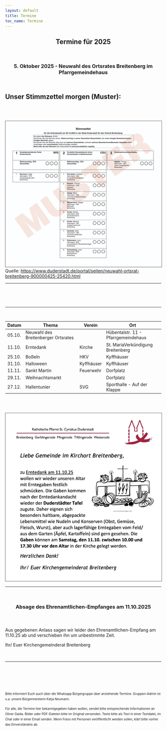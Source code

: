 ```yaml
---
layout: default
title: Termine
toc_name: Termine
---
```


<!-- aktuell wurden keine Termine an den Internetverantwortlichen gemeldet. -->

<article class="box post post-excerpt">
    <header class="major">
        <h2>Termine für 2025</h2>
    </header>
</article>

<article class="box post post-excerpt">
    <header class="major">
    <h3>5. Oktober 2025 - Neuwahl des Ortsrates Breitenberg im Pfarrgemeindehaus</h3>
    <p><font size="4"></font></p>
    <p></p>
    </header>

<h1 id=stimmzettel> Unser Stimmzettel morgen (Muster):</h1>
<br><br>

<a href="#" class="image featured"><img src="images/wahlzettel_25.jpg" alt="" style="border: 1px solid #555"/></a> 
Quelle: <a href="https://www.duderstadt.de/portal/seiten/neuwahl-ortsrat-breitenberg-900000425-25420.html">https://www.duderstadt.de/portal/seiten/neuwahl-ortsrat-breitenberg-900000425-25420.html</a>
<hr><br>


<br><hr><br>

</article>


| Datum  | Thema                               | Verein     | Ort                                 |
| ------ | ----------------------------------- | ---------- | ----------------------------------- |
| 05.10. | Neuwahl des Breitenberger Ortsrates |            | Hübentalstr. 11 - Pfarrgemeindehaus |
| 11.10. | Erntedank                           | Kirche     | St. MariaVerkündigung Breitenberg   |
| 25.10. | Boßeln                              | HKV        | Kyffhäuser                          |
| 31.10. | Halloween                           | Kyffhäuser | Kyffhäuser                          |
| 11.11. | Sankt Martin                        | Feuerwehr  | Dorfplatz                           |
| 29.11. | Weihnachtsmarkt                     |            | Dorfplatz                           |
| 27.12. | Hallentunier                        | SVG        | Sporthalle - Auf der Klappe         |


<br><br>



<a href="#" class="image featured"><img src="images/erntedank25.jpg" alt="" style="border: 1px solid #555"/></a> 
<hr><br>


<article class="box post post-excerpt">
    <header class="major">
    <h3>Absage des Ehrenamtlichen-Empfanges am 11.10.2025</h3>
    <p><font size="4"></font></p>
    <p></p>
    </header>

Aus gegebenen Anlass sagen wir leider den Ehrenamtlichen-Empfang am 11.10.25 ab und verschieben ihn um unbestimmte Zeit. 

Ihr/ Euer Kirchengemeinderat Breitenberg

<br><hr><br>

</article>

<!--

<a href="#" class="image featured"><img src="images/Aushang-Palmsamstag-2025.jpg" alt="" style="border: 1px solid #555"/></a> 
<hr><br>

<a href="#" class="image featured"><img src="images/osterfeuer.jpg" alt="" style="border: 1px solid #555"/></a> 
<hr><br>
-->

<br><br>


<font size="1">
Bitte informiert Euch auch über die Whatsapp Bürgergruppe über anstehende Termine. Gruppen-Admin ist u.a. unsere Bürgermeisterin Katja Neumann.

Für alle, die Termine hier bekanntgegeben haben wollen, sendet bitte entsprechende Informationen an Oliver Gaida. Bilder oder PDF-Dateien bitte im Original versenden. Texte bitte als Text in einer Textdatei, im Chat oder in einer Email senden. Wenn Fotos mit Personen veröffentlicht werden sollen, klärt bitte vorher das Einverständnis ab.
</font>

